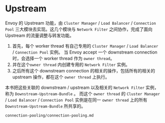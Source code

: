 # Upstream


Envoy 的 Upstream 功能，由  `Cluster Manager` / `Load Balancer` / `Connection Pool`  三大模块去实现。这几个模块与 `Network Filter` 之间协作，完成了面向 Upstream 的流量调整与转发功能。

1. 首先，每个 worker thread 有自己专用的 `Cluster Manager` / `Load Balancer` / `Connection Pool`  实例。 当 Envoy accept 一个 downstream connection 时，会选择一个 worker thread 作为 `owner thread`。
2. 并在这个`owner thread` 内创建专用的 `Network Filter` 实例。
3. 之后所有这个 downstream connection 的相关的操作，包括所有的相关的 upstream 操作，都在这个 `owner thread` 上执行。
   
本书把这些关联的 downstream / upstream 以及相关的 `Network Filter` 实例，称为 `Downstream-Upstream-Bundle` 。
而这个 `owner thread` 的 `Cluster Manager` / `Load Balancer` / `Connection Pool` 实例是在同一 `owner thread` 上的所有 `Downstream-Upstream-Bundle` 所共享的。


```{toctree}
connection-pooling/connection-pooling.md
```
